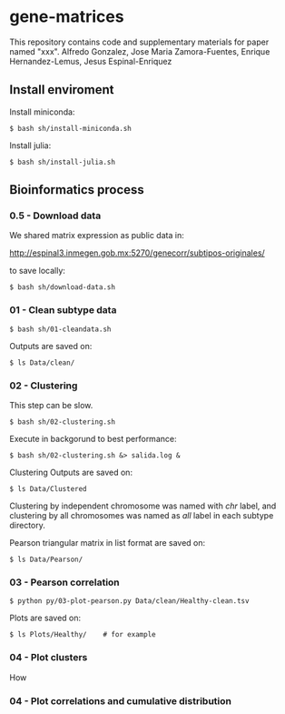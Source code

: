 
# gene-matrices
This repository contains code and supplementary materials for paper named "xxx".  Alfredo Gonzalez, Jose Maria Zamora-Fuentes, Enrique Hernandez-Lemus, Jesus Espinal-Enriquez


## Install enviroment

Install miniconda:

`$ bash sh/install-miniconda.sh`

Install julia:

`$ bash sh/install-julia.sh`



## Bioinformatics process


### 0.5 - Download data

We shared matrix expression as public data in:

http://espinal3.inmegen.gob.mx:5270/genecorr/subtipos-originales/

to save locally:

`$ bash sh/download-data.sh`


### 01 - Clean subtype data

`$ bash sh/01-cleandata.sh`

Outputs are saved on:

`$ ls Data/clean/`


### 02 - Clustering 

This step can be slow.

`$ bash sh/02-clustering.sh`

Execute in backgorund to best performance:

`$ bash sh/02-clustering.sh &> salida.log &`

Clustering Outputs are saved on:

`$ ls Data/Clustered  `

Clustering by independent chromosome was named with *chr* label, and clustering by all chromosomes was named as *all* label in each subtype directory.

Pearson triangular matrix in list format are saved on:

`$ ls Data/Pearson/  `


### 03 - Pearson correlation

`$ python py/03-plot-pearson.py Data/clean/Healthy-clean.tsv`

Plots are saved on:

`$ ls Plots/Healthy/    # for example`


### 04 - Plot clusters

How

### 04 - Plot correlations and cumulative distribution

